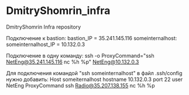 # DmitryShomrin_infra
DmitryShomrin Infra repository

Подключение к bastion: bastion_IP = 35.241.145.116
someinternalhost: someinternalhost_IP = 10.132.0.3

Подключение в одну команду:
ssh -o ProxyCommand="ssh NetEng@35.241.145.116 nc %h %p" NetEng@10.132.0.3

Для подключения командой "ssh someinternalhost" в файл .ssh/config нужно добавить:
Host someiternalhost
hostname 10.132.0.3
port 22
user NetEng
ProxyCommand ssh Radio@35.207.138.155 nc %h %p